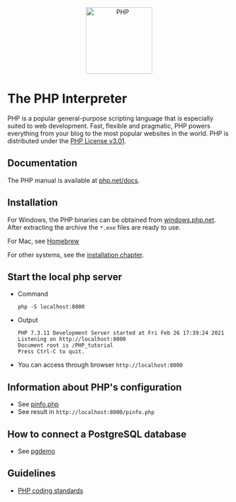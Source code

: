 <div align="center">
    <a href="https://php.net">
        <img
            alt="PHP"
            src="https://www.php.net/images/logos/new-php-logo.svg"
            width="150">
    </a>
</div>

# The PHP Interpreter

PHP is a popular general-purpose scripting language that is especially suited to
web development. Fast, flexible and pragmatic, PHP powers everything from your
blog to the most popular websites in the world. PHP is distributed under the
[PHP License v3.01](LICENSE).

## Documentation

The PHP manual is available at [php.net/docs](https://php.net/docs).

## Installation

For Windows, the PHP binaries can be obtained from
[windows.php.net](https://windows.php.net). After extracting the archive the
`*.exe` files are ready to use.

For Mac, see [Homebrew](https://formulae.brew.sh/formula/php)

For other systems, see the [installation chapter](https://php.net/install).

## Start the local php server
* Command
    ```
    php -S localhost:8000
    ```
* Output
    ```
    PHP 7.3.11 Development Server started at Fri Feb 26 17:39:24 2021
    Listening on http://localhost:8000
    Document root is /PHP_tutorial
    Press Ctrl-C to quit.
    ```

* You can access through browser `http://localhost:8000`

## Information about PHP's configuration
* See [pinfo.php](pinfo.php)
* See result in `http://localhost:8000/pinfo.php`

## How to connect a PostgreSQL database
* See [pgdemo](pgdemo/)

## Guidelines
* [PHP coding standards](https://github.com/php/php-src/blob/master/CODING_STANDARDS.md)
